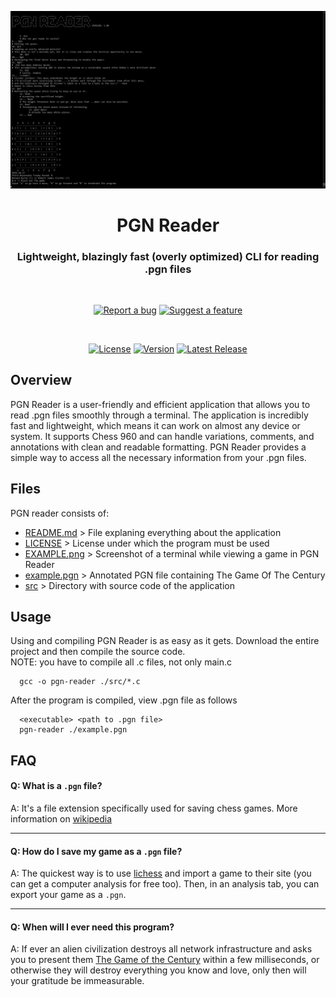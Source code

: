 ![Screenshot][screenshot]

<div align="center">
	<h1>PGN Reader</h1>
	<h3>Lightweight, blazingly fast (overly optimized) CLI for reading .pgn files</h3>

  <br>
  
  [![Report a bug][issue-badge]][issue-link]
  [![Suggest a feature][feature-badge]][feature-link]
  
  <br>
  
  [![License][license-badge]][license-link]
  [![Version][version-badge]][version-link]
  [![Latest Release][latest-badge]][latest-link]

</div>

## Overview
PGN Reader is a user-friendly and efficient application that allows you to read .pgn files smoothly through a terminal. The application is incredibly fast and lightweight, which means it can work on almost any device or system. It supports Chess 960 and can handle variations, comments, and annotations with clean and readable formatting. PGN Reader provides a simple way to access all the necessary information from your .pgn files.

## Files
  PGN reader consists of:
  * [README.md][readme-link] > File explaning everything about the application
  * [LICENSE][license-link] > License under which the program must be used
  * [EXAMPLE.png][screenshot] > Screenshot of a terminal while viewing a game in PGN Reader
  * [example.pgn][example-link] > Annotated PGN file containing The Game Of The Century
  * [src][src-link] > Directory with source code of the application

## Usage
  Using and compiling PGN Reader is as easy as it gets. Download the entire project and then compile the source code.
  <br>
  NOTE: you have to compile all .c files, not only main.c
  ```
    gcc -o pgn-reader ./src/*.c
  ```
  After the program is compiled, view .pgn file as follows
  ```
    <executable> <path to .pgn file>
    pgn-reader ./example.pgn
  ```
## FAQ
  #### Q: What is a `.pgn` file?
  
  A: It's a file extension specifically used for saving chess games. More information on [wikipedia][wikipedia-link]
  
  ___
  
  #### Q: How do I save my game as a `.pgn` file?
  
  A: The quickest way is to use [lichess][lichess-link] and import a game to their site (you can get a computer analysis for free too). Then, in an analysis tab, you can export your game as a `.pgn`.
  
  ___
  
  #### Q: When will I ever need this program?
  
  A: If ever an alien civilization destroys all network infrastructure and asks you to present them [The Game of the Century][game-of-the-century-link] within a few milliseconds, or otherwise they will destroy everything you know and love, only then will your gratitude be immeasurable. 

[screenshot]: https://github.com/PogSmok/pgn-reader/blob/master/EXAMPLE.png?raw=true
[issue-link]: https://github.com/PogSmok/pgn-reader/issues
[feature-link]: https://github.com/PogSmok/pgn-reader/discussions/categories/ideas
[license-link]: https://github.com/PogSmok/pgn-reader/blob/master/LICENSE
[version-link]: https://github.com/PogSmok/pgn-reader/releases/tag/1.0
[latest-link]:  https://github.com/PogSmok/pgn-reader/releases/latest
[readme-link]: https://github.com/PogSmok/pgn-reader/blob/master/README.md
[example-link]: https://github.com/PogSmok/pgn-reader/blob/master/example.pgn
[src-link]: https://github.com/PogSmok/pgn-reader/tree/master/src
[wikipedia-link]: https://en.wikipedia.org/wiki/Portable_Game_Notation
[lichess-link]: https://lichess.org
[game-of-the-century-link]: https://en.chessbase.com/post/game-of-the-century-a-full-summary

[issue-badge]: https://img.shields.io/badge/%F0%9F%91%BE-Report%20a%20bug-%23a8161b?style=for-the-badge&labelColor=%23ab5053
[feature-badge]: https://img.shields.io/badge/%F0%9F%92%A1-Suggest%20a%20feature-%2300d1ca?style=for-the-badge&labelColor=%23c8f7f6
[license-badge]: https://img.shields.io/badge/Apache%202.0-red?style=for-the-badge&label=License
[version-badge]: https://img.shields.io/badge/1.0-%2332a852?style=for-the-badge&label=Version
[latest-badge]: https://img.shields.io/badge/Latest%20Release-blue?style=for-the-badge
